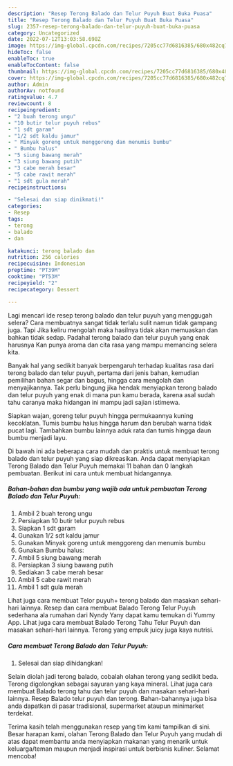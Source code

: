 ```yaml
---
description: "Resep Terong Balado dan Telur Puyuh Buat Buka Puasa"
title: "Resep Terong Balado dan Telur Puyuh Buat Buka Puasa"
slug: 2357-resep-terong-balado-dan-telur-puyuh-buat-buka-puasa
category: Uncategorized
date: 2022-07-12T13:03:58.698Z
image: https://img-global.cpcdn.com/recipes/7205cc77d6816385/680x482cq70/terong-balado-dan-telur-puyuh-foto-resep-utama.jpg
hideToc: false
enableToc: true
enableTocContent: false
thumbnail: https://img-global.cpcdn.com/recipes/7205cc77d6816385/680x482cq70/terong-balado-dan-telur-puyuh-foto-resep-utama.jpg
cover: https://img-global.cpcdn.com/recipes/7205cc77d6816385/680x482cq70/terong-balado-dan-telur-puyuh-foto-resep-utama.jpg
author: Admin
authorAv: notfound
ratingvalue: 4.7
reviewcount: 8
recipeingredient:
- "2 buah terong ungu"
- "10 butir telur puyuh rebus"
- "1 sdt garam"
- "1/2 sdt kaldu jamur"
- " Minyak goreng untuk menggoreng dan menumis bumbu"
- " Bumbu halus"
- "5 siung bawang merah"
- "3 siung bawang putih"
- "3 cabe merah besar"
- "5 cabe rawit merah"
- "1 sdt gula merah"
recipeinstructions:

- "Selesai dan siap dinikmati!"
categories:
- Resep
tags:
- terong
- balado
- dan

katakunci: terong balado dan 
nutrition: 256 calories
recipecuisine: Indonesian
preptime: "PT39M"
cooktime: "PT53M"
recipeyield: "2"
recipecategory: Dessert

---
```



Lagi mencari ide resep terong balado dan telur puyuh yang menggugah selera? Cara membuatnya sangat tidak terlalu sulit namun tidak gampang juga. Tapi Jika keliru mengolah maka hasilnya tidak akan memuaskan dan bahkan tidak sedap. Padahal terong balado dan telur puyuh yang enak harusnya Kan punya aroma dan cita rasa yang mampu memancing selera kita.


Banyak hal yang sedikit banyak berpengaruh terhadap kualitas rasa dari terong balado dan telur puyuh, pertama dari jenis bahan, kemudian pemilihan bahan segar dan bagus, hingga cara mengolah dan menyajikannya. Tak perlu bingung jika hendak menyiapkan terong balado dan telur puyuh yang enak di mana pun kamu berada, karena asal sudah tahu caranya maka hidangan ini mampu jadi sajian istimewa.

Siapkan wajan, goreng telur puyuh hingga permukaannya kuning kecoklatan. Tumis bumbu halus hingga harum dan berubah warna tidak pucat lagi. Tambahkan bumbu lainnya aduk rata dan tumis hingga daun bumbu menjadi layu.


Di bawah ini ada beberapa cara mudah dan praktis untuk membuat terong balado dan telur puyuh yang siap dikreasikan. Anda dapat menyiapkan Terong Balado dan Telur Puyuh memakai 11 bahan dan 0 langkah pembuatan. Berikut ini cara untuk membuat hidangannya.

<!--inarticleads1-->

##### Bahan-bahan dan bumbu yang wajib ada untuk pembuatan Terong Balado dan Telur Puyuh:

1. Ambil 2 buah terong ungu
1. Persiapkan 10 butir telur puyuh rebus
1. Siapkan 1 sdt garam
1. Gunakan 1/2 sdt kaldu jamur
1. Gunakan  Minyak goreng untuk menggoreng dan menumis bumbu
1. Gunakan  Bumbu halus:
1. Ambil 5 siung bawang merah
1. Persiapkan 3 siung bawang putih
1. Sediakan 3 cabe merah besar
1. Ambil 5 cabe rawit merah
1. Ambil 1 sdt gula merah


Lihat juga cara membuat Telor puyuh+ terong balado dan masakan sehari-hari lainnya. Resep dan cara membuat Balado Terong Telur Puyuh sederhana ala rumahan dari Nyndy Yany dapat kamu temukan di Yummy App. Lihat juga cara membuat Balado Terong Tahu Telur Puyuh dan masakan sehari-hari lainnya. Terong yang empuk juicy juga kaya nutrisi. 

<!--inarticleads2-->

##### Cara membuat Terong Balado dan Telur Puyuh:


1. Selesai dan siap dihidangkan!

Selain diolah jadi terong balado, cobalah olahan terong yang sedikit beda. Terong digolongkan sebagai sayuran yang kaya mineral. Lihat juga cara membuat Balado terong tahu dan telur puyuh dan masakan sehari-hari lainnya. Resep Balado telur puyuh dan terong. Bahan-bahannya juga bisa anda dapatkan di pasar tradisional, supermarket ataupun minimarket terdekat. 

Terima kasih telah menggunakan resep yang tim kami tampilkan di sini. Besar harapan kami, olahan Terong Balado dan Telur Puyuh yang mudah di atas dapat membantu anda menyiapkan makanan yang menarik untuk keluarga/teman maupun menjadi inspirasi untuk berbisnis kuliner. Selamat mencoba!

